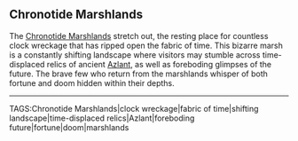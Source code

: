 ## Chronotide Marshlands

The [Chronotide Marshlands](.md) stretch out, the resting place for countless clock wreckage that has ripped open the fabric of time. This bizarre marsh is a constantly shifting landscape where visitors may stumble across time-displaced relics of ancient [Azlant](../Lore/Azlanti.md), as well as foreboding glimpses of the future. The brave few who return from the marshlands whisper of both fortune and doom hidden within their depths.


---

TAGS:Chronotide Marshlands|clock wreckage|fabric of time|shifting landscape|time-displaced relics|Azlant|foreboding future|fortune|doom|marshlands
